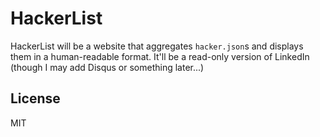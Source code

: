 HackerList
==========

HackerList will be a website that aggregates `hacker.json`s and displays
them in a human-readable format. It'll be a read-only version of LinkedIn
(though I may add Disqus or something later...)

## License
MIT
